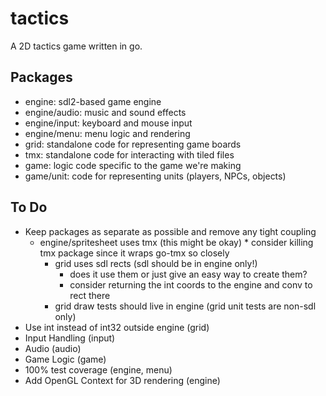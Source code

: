 # tactics

A 2D tactics game written in go.

## Packages

* engine: sdl2-based game engine
* engine/audio: music and sound effects
* engine/input: keyboard and mouse input
* engine/menu: menu logic and rendering
* grid: standalone code for representing game boards
* tmx: standalone code for interacting with tiled files
* game: logic code specific to the game we're making
* game/unit: code for representing units (players, NPCs, objects)

## To Do

* Keep packages as separate as possible and remove any tight coupling
  * engine/spritesheet uses tmx (this might be okay)
		* consider killing tmx package since it wraps go-tmx so closely
	* grid uses sdl rects (sdl should be in engine only!)
		* does it use them or just give an easy way to create them?
		* consider returning the int coords to the engine and conv to rect there
	* grid draw tests should live in engine (grid unit tests are non-sdl only)
* Use int instead of int32 outside engine (grid)
* Input Handling (input)
* Audio (audio)
* Game Logic (game)
* 100% test coverage (engine, menu)
* Add OpenGL Context for 3D rendering (engine)
